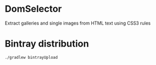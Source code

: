 DomSelector
=============

Extract galleries and single images from HTML text using CSS3 rules

Bintray distribution
========================

    ./gradlew bintrayUpload
